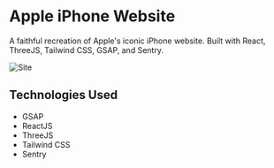 # Apple iPhone Website
A faithful recreation of Apple's iconic iPhone website. Built with React, ThreeJS, Tailwind CSS, GSAP, and Sentry.

![Site](https://i.imgur.com/c9mUFEi.png)

## Technologies Used
* GSAP
* ReactJS
* ThreeJS
* Tailwind CSS
* Sentry
